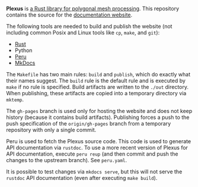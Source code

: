 **Plexus** is [a Rust library for polygonal mesh
processing](https://github.com/olson-sean-k/plexus). This repository contains
the source for the [documentation website](https://plexus.rs).

The following tools are needed to build and publish the website (not including
common Posix and Linux tools like `cp`, `make`, and `git`):

- [Rust](https://www.rust-lang.org/tools/install)
- Python
- [Peru](https://github.com/buildinspace/peru#installation)
- [MkDocs](https://www.mkdocs.org/#installation)

The `Makefile` has two main rules: `build` and `publish`, which do exactly what
their names suggest. The `build` rule is the default rule and is executed by
`make` if no rule is specified. Build artifacts are written to the `./out`
directory. When publishing, these artifacts are copied into a temporary
directory via `mktemp`.

The `gh-pages` branch is used only for hosting the website and does not keep
history (because it contains build artifacts). Publishing forces a push to the
push specification of the `origin/gh-pages` branch from a temporary repository
with only a single commit.

Peru is used to fetch the Plexus source code. This code is used to generate API
documentation via `rustdoc`. To use a more recent version of Plexus for API
documentation, execute `peru reup` (and then commit and push the changes to the
upstream branch). See `peru.yaml`.

It is possible to test changes via `mkdocs serve`, but this will not serve the
`rustdoc` API documentation (even after executing `make build`).
